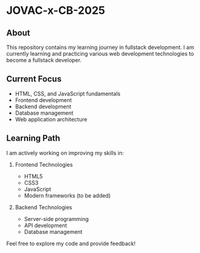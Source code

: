 # JOVAC-x-CB-2025
## About
This repository contains my learning journey in fullstack development. I am currently learning and practicing various web development technologies to become a fullstack developer.

## Current Focus
- HTML, CSS, and JavaScript fundamentals
- Frontend development
- Backend development
- Database management
- Web application architecture



## Learning Path
I am actively working on improving my skills in:
1. Frontend Technologies
   - HTML5
   - CSS3
   - JavaScript
   - Modern frameworks (to be added)

2. Backend Technologies
   - Server-side programming
   - API development
   - Database management

Feel free to explore my code and provide feedback!
